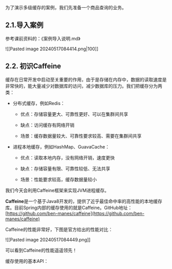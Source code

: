 为了演示多级缓存的案例，我们先准备一个商品查询的业务。

## 2.1.导入案例

参考课前资料的：《案例导入说明.md》

![[Pasted image 20240517084414.png|100]]

## 2.2. 初识Caffeine

缓存在日常开发中启动至关重要的作用，由于是存储在内存中，数据的读取速度是非常快的，能大量减少对数据库的访问，减少数据库的压力。我们把缓存分为两类：

- 分布式缓存，例如Redis：
    
    - 优点：存储容量更大、可靠性更好、可以在集群间共享
        
    - 缺点：访问缓存有网络开销
        
    - 场景：缓存数据量较大、可靠性要求较高、需要在集群间共享

- 进程本地缓存，例如HashMap、GuavaCache：
    
    - 优点：读取本地内存，没有网络开销，速度更快
        
    - 缺点：存储容量有限、可靠性较低、无法共享
        
    - 场景：性能要求较高，缓存数据量较小


我们今天会利用Caffeine框架来实现JVM进程缓存。

**Caffeine**是一个基于Java8开发的，提供了近乎最佳命中率的高性能的本地缓存库。目前Spring内部的缓存使用的就是Caffeine。GitHub地址：[https://github.com/ben-manes/caffeine](https://github.com/ben-manes/caffeine)

Caffeine的性能非常好，下图是官方给出的性能对比：

![[Pasted image 20240517084449.png]]

可以看到Caffeine的性能遥遥领先！

缓存使用的基本API：

